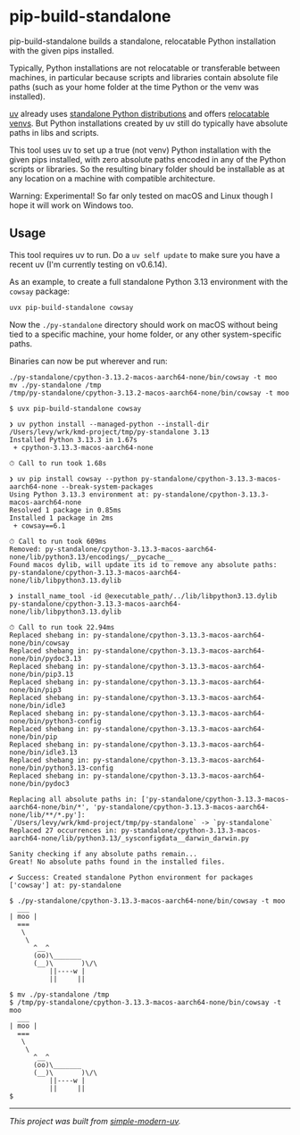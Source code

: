 # pip-build-standalone

pip-build-standalone builds a standalone, relocatable Python installation with the given
pips installed.

Typically, Python installations are not relocatable or transferable between machines, in
particular because scripts and libraries contain absolute file paths (such as your home
folder at the time Python or the venv was installed).

[uv](https://github.com/jlevy/uv) already uses
[standalone Python distributions](https://github.com/astral-sh/python-build-standalone)
and offers [relocatable venvs](https://github.com/astral-sh/uv/pull/5515). But Python
installations created by uv still do typically have absolute paths in libs and scripts.

This tool uses uv to set up a true (not venv) Python installation with the given pips
installed, with zero absolute paths encoded in any of the Python scripts or libraries.
So the resulting binary folder should be installable as at any location on a machine
with compatible architecture.

Warning: Experimental!
So far only tested on macOS and Linux though I hope it will work on Windows too.

## Usage

This tool requires uv to run.
Do a `uv self update` to make sure you have a recent uv (I'm currently testing on
v0.6.14).

As an example, to create a full standalone Python 3.13 environment with the `cowsay`
package:

```sh
uvx pip-build-standalone cowsay
```

Now the `./py-standalone` directory should work on macOS without being tied to a
specific machine, your home folder, or any other system-specific paths.

Binaries can now be put wherever and run:

```
./py-standalone/cpython-3.13.2-macos-aarch64-none/bin/cowsay -t moo
mv ./py-standalone /tmp
/tmp/py-standalone/cpython-3.13.2-macos-aarch64-none/bin/cowsay -t moo
```

```log
$ uvx pip-build-standalone cowsay

❯ uv python install --managed-python --install-dir /Users/levy/wrk/kmd-project/tmp/py-standalone 3.13
Installed Python 3.13.3 in 1.67s
 + cpython-3.13.3-macos-aarch64-none

⏱ Call to run took 1.68s

❯ uv pip install cowsay --python py-standalone/cpython-3.13.3-macos-aarch64-none --break-system-packages
Using Python 3.13.3 environment at: py-standalone/cpython-3.13.3-macos-aarch64-none
Resolved 1 package in 0.85ms
Installed 1 package in 2ms
 + cowsay==6.1

⏱ Call to run took 609ms
Removed: py-standalone/cpython-3.13.3-macos-aarch64-none/lib/python3.13/encodings/__pycache__
Found macos dylib, will update its id to remove any absolute paths: py-standalone/cpython-3.13.3-macos-aarch64-none/lib/libpython3.13.dylib

❯ install_name_tool -id @executable_path/../lib/libpython3.13.dylib py-standalone/cpython-3.13.3-macos-aarch64-none/lib/libpython3.13.dylib

⏱ Call to run took 22.94ms
Replaced shebang in: py-standalone/cpython-3.13.3-macos-aarch64-none/bin/cowsay
Replaced shebang in: py-standalone/cpython-3.13.3-macos-aarch64-none/bin/pydoc3.13
Replaced shebang in: py-standalone/cpython-3.13.3-macos-aarch64-none/bin/pip3.13
Replaced shebang in: py-standalone/cpython-3.13.3-macos-aarch64-none/bin/pip3
Replaced shebang in: py-standalone/cpython-3.13.3-macos-aarch64-none/bin/idle3
Replaced shebang in: py-standalone/cpython-3.13.3-macos-aarch64-none/bin/python3-config
Replaced shebang in: py-standalone/cpython-3.13.3-macos-aarch64-none/bin/pip
Replaced shebang in: py-standalone/cpython-3.13.3-macos-aarch64-none/bin/idle3.13
Replaced shebang in: py-standalone/cpython-3.13.3-macos-aarch64-none/bin/python3.13-config
Replaced shebang in: py-standalone/cpython-3.13.3-macos-aarch64-none/bin/pydoc3

Replacing all absolute paths in: ['py-standalone/cpython-3.13.3-macos-aarch64-none/bin/*', 'py-standalone/cpython-3.13.3-macos-aarch64-none/lib/**/*.py']: 
`/Users/levy/wrk/kmd-project/tmp/py-standalone` -> `py-standalone`
Replaced 27 occurrences in: py-standalone/cpython-3.13.3-macos-aarch64-none/lib/python3.13/_sysconfigdata__darwin_darwin.py

Sanity checking if any absolute paths remain...
Great! No absolute paths found in the installed files.

✔️ Success: Created standalone Python environment for packages ['cowsay'] at: py-standalone

$ ./py-standalone/cpython-3.13.3-macos-aarch64-none/bin/cowsay -t moo
  ___
| moo |
  ===
   \
    \
      ^__^
      (oo)\_______
      (__)\       )\/\
          ||----w |
          ||     ||

$ mv ./py-standalone /tmp
$ /tmp/py-standalone/cpython-3.13.3-macos-aarch64-none/bin/cowsay -t moo
  ___
| moo |
  ===
   \
    \
      ^__^
      (oo)\_______
      (__)\       )\/\
          ||----w |
          ||     ||
$
```

* * *

*This project was built from
[simple-modern-uv](https://github.com/jlevy/simple-modern-uv).*
